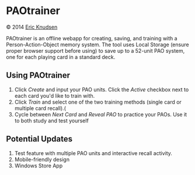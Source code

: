 PAOtrainer
=====
&copy; 2014 <a href="http://www.linkedin.com/in/eknud" target="_blank">Eric Knudsen</a>

PAOtrainer is an offline webapp for creating, saving, and training with a Person-Action-Object memory system. The tool uses Local Storage (ensure proper browser support before using) to save up to a 52-unit PAO system, one for each playing card in a standard deck.

Using PAOtrainer
-----------

<ol>
<li>Click <em>Create</em> and input your PAO units. Click the <em>Active</em> checkbox next to each card you'd like to train with.</li>
<li>Click <em>Train</em> and select one of the two training methods (single card or multiple card recall).(</li>
<li>Cycle between <em>Next Card</em> and <em>Reveal PAO</em> to practice your PAOs. Use it to both study and test yourself</li>
</ol>


Potential Updates
-----------
<ol>
<li>Test feature with multiple PAO units and interactive recall activity.</li>
<li>Mobile-friendly design</li>
<li>Windows Store App</li>
</ol>
